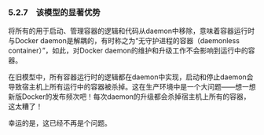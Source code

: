 ### 5.2.7　该模型的显著优势

将所有的用于启动、管理容器的逻辑和代码从daemon中移除，意味着容器运行时与Docker daemon是解耦的，有时称之为“无守护进程的容器（daemonless container）”，如此，对Docker daemon的维护和升级工作不会影响到运行中的容器。

在旧模型中，所有容器运行时的逻辑都在daemon中实现，启动和停止daemon会导致宿主机上所有运行中的容器被杀掉。这在生产环境中是一个大问题——想一想新版Docker的发布频次吧！每次daemon的升级都会杀掉宿主机上所有的容器，这太糟了！

幸运的是，这已经不再是个问题。

